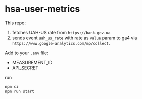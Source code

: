 # hsa-user-metrics

This repo:

1. fetches UAH-US rate from `https://bank.gov.ua`
2. sends event `uah_us_rate` with rate as `value` param to ga4 via `https://www.google-analytics.com/mp/collect`.

Add to your `.env` file:

- MEASUREMENT_ID
- API_SECRET

run

```bash
npm ci
npm run start
```

